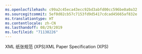 ```yaml
---
ms.openlocfilehash: c99a2c45eca43ecc92bd3abfd00cc596be0a0a32
ms.sourcegitcommit: 5ef0d02cb57c7153fd9d5417cdcad45665af832e
ms.translationtype: HT
ms.contentlocale: zh-CN
ms.lasthandoff: 08/29/2019
ms.locfileid: "71138226"
---
```

<span data-ttu-id="65665-101">XML 纸张规范 (XPS)</span><span class="sxs-lookup"><span data-stu-id="65665-101">XML Paper Specification (XPS)</span></span>